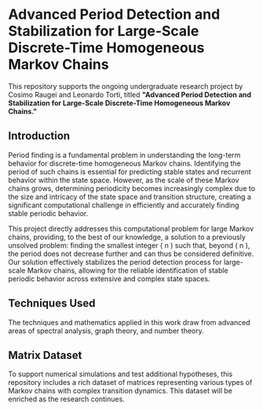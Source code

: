 # Advanced Period Detection and Stabilization for Large-Scale Discrete-Time Homogeneous Markov Chains

This repository supports the ongoing undergraduate research project by Cosimo Raugei and Leonardo Torti, titled **"Advanced Period Detection and Stabilization for Large-Scale Discrete-Time Homogeneous Markov Chains."**

## Introduction

Period finding is a fundamental problem in understanding the long-term behavior for discrete-time homogeneous Markov chains. Identifying the period of such chains is essential for predicting stable states and recurrent behavior within the state space. However, as the scale of these Markov chains grows, determining periodicity becomes increasingly complex due to the size and intricacy of the state space and transition structure, creating a significant computational challenge in efficiently and accurately finding stable periodic behavior.

This project directly addresses this computational problem for large Markov chains, providing, to the best of our knowledge, a solution to a previously unsolved problem: finding the smallest integer \( n \) such that, beyond \( n \), the period does not decrease further and can thus be considered definitive. Our solution effectively stabilizes the period detection process for large-scale Markov chains, allowing for the reliable identification of stable periodic behavior across extensive and complex state spaces. 

## Techniques Used

The techniques and mathematics applied in this work draw from advanced areas of spectral analysis, graph theory, and number theory. 

## Matrix Dataset

To support numerical simulations and test additional hypotheses, this repository includes a rich dataset of matrices representing various types of Markov chains with complex transition dynamics. This dataset will be enriched as the research continues.



